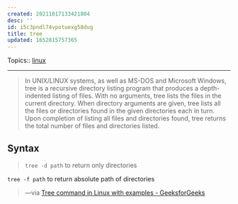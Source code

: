 ```yaml
---
created: 20211017133421804
desc: ''
id: i5c3pndl74vpotuexg58dug
title: tree
updated: 1652815757365
---
```

   
Topics::  [linux](../topics/linux.md)   
   
   
---   
   
> In UNIX/LINUX systems, as well as MS-DOS and Microsoft Windows, tree is a recursive directory listing program that produces a depth-indented listing of files. With no arguments, tree lists the files in the current directory. When directory arguments are given, tree lists all the files or directories found in the given directories each in turn. Upon completion of listing all files and directories found, tree returns the total number of files and directories listed.   
   
## Syntax   
   
> `tree -d path` to return only directories   
   
`tree -f path` to return absolute path of directories   
   
> —via [Tree command in Linux with examples - GeeksforGeeks](https://www.geeksforgeeks.org/tree-command-unixlinux/)